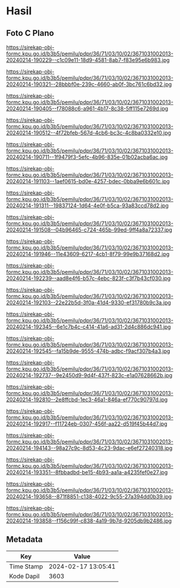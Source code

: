 # Hasil

## Foto C Plano

https://sirekap-obj-formc.kpu.go.id/b3b5/pemilu/pdpr/36/71/03/10/02/3671031002013-20240214-190229--c1c09e11-18d9-4581-8ab7-f83e95e6b983.jpg

https://sirekap-obj-formc.kpu.go.id/b3b5/pemilu/pdpr/36/71/03/10/02/3671031002013-20240214-190321--28bbbf0e-239c-4660-ab0f-3bc761c6bd32.jpg

https://sirekap-obj-formc.kpu.go.id/b3b5/pemilu/pdpr/36/71/03/10/02/3671031002013-20240214-190405--f78088c6-a961-4b17-8c38-5ff115e7269d.jpg

https://sirekap-obj-formc.kpu.go.id/b3b5/pemilu/pdpr/36/71/03/10/02/3671031002013-20240214-190512--4f72bfeb-567d-4cb6-bc3c-4c8ba0332e10.jpg

https://sirekap-obj-formc.kpu.go.id/b3b5/pemilu/pdpr/36/71/03/10/02/3671031002013-20240214-190711--1f9479f3-5efc-4b96-835e-01b02acba6ac.jpg

https://sirekap-obj-formc.kpu.go.id/b3b5/pemilu/pdpr/36/71/03/10/02/3671031002013-20240214-191103--1aef0615-bd0e-4257-bdec-0bba9e6b601c.jpg

https://sirekap-obj-formc.kpu.go.id/b3b5/pemilu/pdpr/36/71/03/10/02/3671031002013-20240214-191311--19837124-1d64-4e0f-b5ca-93a83ccd78d2.jpg

https://sirekap-obj-formc.kpu.go.id/b3b5/pemilu/pdpr/36/71/03/10/02/3671031002013-20240214-191508--04b96465-c724-465b-99ed-9ff4a8a72337.jpg

https://sirekap-obj-formc.kpu.go.id/b3b5/pemilu/pdpr/36/71/03/10/02/3671031002013-20240214-191946--11e43609-6217-4cb1-8f79-99e9b37168d2.jpg

https://sirekap-obj-formc.kpu.go.id/b3b5/pemilu/pdpr/36/71/03/10/02/3671031002013-20240214-192239--aad8e4f6-b57c-4ebc-823f-c3f7b43cf030.jpg

https://sirekap-obj-formc.kpu.go.id/b3b5/pemilu/pdpr/36/71/03/10/02/3671031002013-20240214-192103--22e22b5d-3f0a-41d4-9330-ef31780b9c3a.jpg

https://sirekap-obj-formc.kpu.go.id/b3b5/pemilu/pdpr/36/71/03/10/02/3671031002013-20240214-192345--6e1c7b4c-c414-41a6-ad31-2d4c886dc941.jpg

https://sirekap-obj-formc.kpu.go.id/b3b5/pemilu/pdpr/36/71/03/10/02/3671031002013-20240214-192545--fa15b9de-9555-474b-adbc-f9acf307b4a3.jpg

https://sirekap-obj-formc.kpu.go.id/b3b5/pemilu/pdpr/36/71/03/10/02/3671031002013-20240214-192737--9e2450d9-9d4f-437f-823c-e1a07628662b.jpg

https://sirekap-obj-formc.kpu.go.id/b3b5/pemilu/pdpr/36/71/03/10/02/3671031002013-20240214-192810--2e8ffcbd-1ec3-46a1-846a-ef770c90797d.jpg

https://sirekap-obj-formc.kpu.go.id/b3b5/pemilu/pdpr/36/71/03/10/02/3671031002013-20240214-192917--f11724eb-0307-456f-aa22-d519f45b44d7.jpg

https://sirekap-obj-formc.kpu.go.id/b3b5/pemilu/pdpr/36/71/03/10/02/3671031002013-20240214-194143--98a27c9c-8d53-4c23-9dac-e6ef27240318.jpg

https://sirekap-obj-formc.kpu.go.id/b3b5/pemilu/pdpr/36/71/03/10/02/3671031002013-20240214-193351--8fbbadbd-be15-4b93-aa1a-a4235fef0e27.jpg

https://sirekap-obj-formc.kpu.go.id/b3b5/pemilu/pdpr/36/71/03/10/02/3671031002013-20240214-193658--871f8851-c138-4022-9c55-27a394dd0b39.jpg

https://sirekap-obj-formc.kpu.go.id/b3b5/pemilu/pdpr/36/71/03/10/02/3671031002013-20240214-193858--f156c99f-c838-4a19-9b7d-9205db9b2486.jpg


## Metadata

| Key        | Value               |
| ---------- | ------------------- |
| Time Stamp | 2024-02-17 13:05:41 |
| Kode Dapil | 3603                |




